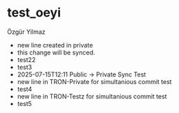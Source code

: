 # test_oeyi
Özgür Yilmaz


- new line created in private
- this change will be synced.
- test22
- test3
- 2025-07-15T12:11 Public -> Private Sync Test
- new line in TRON-Private for simultanious commit test
- test4
- new line in TRON-Testz for simultanious commit test
- test5
